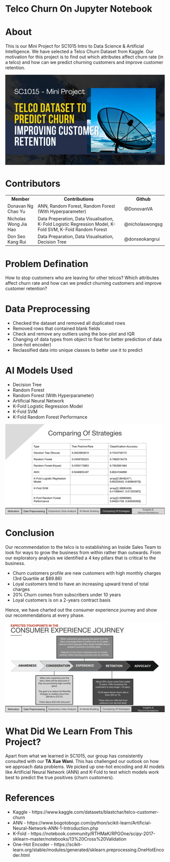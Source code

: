 # Telco Churn On Jupyter Notebook
# About
This is our Mini Project for SC1015 Intro to Data Science & Artificial Intelligence. We have selected a Telco Churn Dataset from Kaggle. Our motivation for this project is to find out which attributes affect churn rate (in a telco) and how can we predict churning customers and improve customer retention.

<img src="img/cover.jpeg" alt="Cover Page for SC1015">

# Contributors

<table>
  <tr>
    <th>Member</th>
    <th>Contributions</th>
    <th>Github</th>
  </tr>
  <tr>
    <td>Donavan Ng Chao Yu</td>
    <td>ANN, Random Forest, Random Forest (With Hyperparameter)</td>
    <td>@DonovanVA</td>
  </tr>
  <tr>
    <td>Nicholas Wong Jia Hao</td>
    <td>Data Preperation, Data Visualisation, K-Fold Logistic Regression Model, K-Fold SVM, K-Fold Random Forest</td>
    <td>@nicholaswongsg</td>
  </tr>
  <tr>
    <td>Don Seo Kang Rui</td>
    <td>Data Preparation, Data Visualisation, Decision Tree</td>
    <td>@donseokangrui</td>
  </tr>
</table>

# Problem Defination
How to stop customers who are leaving for other telcos? Which attributes affect churn rate and how can we predict churning customers and improve customer retention?

# Data Preprocessing
<ul>
  <li>Checked the dataset and removed all duplicated rows</li>
  <li>Removed rows that contained blank fields</li>
  <li>Check and remove any outliers using the box-plot and IQR</li>
  <li>Changing of data types from object to float for better prediction of data (one-hot encoder)</li>
  <li>Reclassified data into unique classes to better use it to predict</li>
</ul>  

# AI Models Used
<ul>
  <li>Decision Tree</li>
  <li>Random Forest</li>
  <li>Random Forest (With Hyperparameter)</li>
  <li>Artificial Neural Network</li>
  <li>K-Fold Logistic Regression Model</li>
  <li>K-Fold SVM</li>
  <li>K-Fold Random Forest Performance</li>
</ul>  

<img src="img/Comparing Of Strategies.png" alt="Comparing Of Strategies">

# Conclusion
Our recommendation to the telco is to establishing an Inside Sales Team to look for ways to grow the business from within rather than outwards. From our exploratory analysis we identified a 4 key pillars that is critical to the business.
<ul>
  <li>Churn customers profile are new customers with high monthly charges (3rd Quartile at $89.86)</li>
  <li>Loyal customers tend to have an increasing upward trend of total charges</li>
  <li>20% Churn comes from subscribers under 10 years</li>
  <li>Loyal customers is on a 2-years contract basis</li>
</ul>

Hence, we have charted out the consumer experience journey and show our recommendations at every phase.

<img src="img/Consumer Experience Journey.png" alt="Consumer Experience Journey">

# What Did We Learn From This Project?
Apart from what we learned in SC1015, our group has consistently consulted with our <b>TA Xue Wani</b>. This has challenged our outlook on how we approach data problems. We picked up one-hot encoding and AI models like Artificial Neural Network (ANN) and K-Fold to test which models work best to predict the true positives (churn customers).

# References
<ul>
  <li>Kaggle - https://www.kaggle.com/datasets/blastchar/telco-customer-churn </li>
  <li>ANN - https://www.bogotobogo.com/python/scikit-learn/Artificial-Neural-Network-ANN-1-Introduction.php</li>
  <li>K-Fold - https://notebook.community/RTHMaK/RPGOne/scipy-2017-sklearn-master/notebooks/13%20Cross%20Validation</li>
  <li>One-Hot Encoder - https://scikit-learn.org/stable/modules/generated/sklearn.preprocessing.OneHotEncoder.html</li>
</ul>
